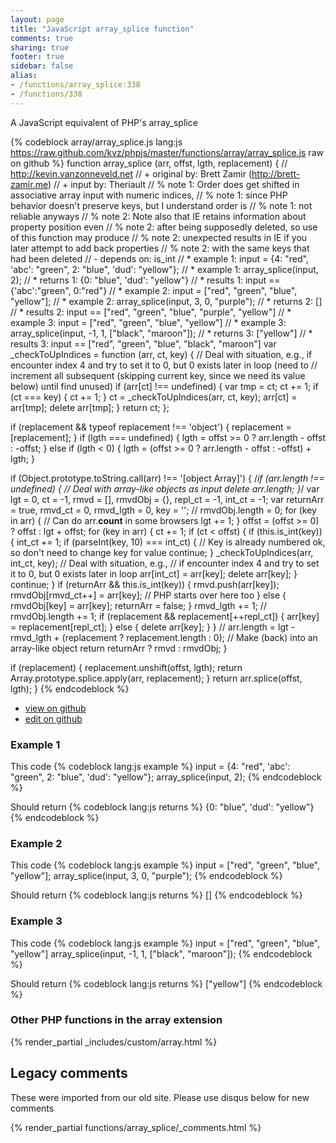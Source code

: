 ```yaml
---
layout: page
title: "JavaScript array_splice function"
comments: true
sharing: true
footer: true
sidebar: false
alias:
- /functions/array_splice:338
- /functions/338
---
```

<!-- Generated by Rakefile:build -->
A JavaScript equivalent of PHP's array_splice

{% codeblock array/array_splice.js lang:js https://raw.github.com/kvz/phpjs/master/functions/array/array_splice.js raw on github %}
function array_splice (arr, offst, lgth, replacement) {
  // http://kevin.vanzonneveld.net
  // +   original by: Brett Zamir (http://brett-zamir.me)
  // +   input by: Theriault
  // %        note 1: Order does get shifted in associative array input with numeric indices,
  // %        note 1: since PHP behavior doesn't preserve keys, but I understand order is
  // %        note 1: not reliable anyways
  // %        note 2: Note also that IE retains information about property position even
  // %        note 2: after being supposedly deleted, so use of this function may produce
  // %        note 2: unexpected results in IE if you later attempt to add back properties
  // %        note 2: with the same keys that had been deleted
  // -    depends on: is_int
  // *     example 1: input = {4: "red", 'abc': "green", 2: "blue", 'dud': "yellow"};
  // *     example 1: array_splice(input, 2);
  // *     returns 1: {0: "blue", 'dud': "yellow"}
  // *     results 1: input == {'abc':"green", 0:"red"}
  // *     example 2: input = ["red", "green", "blue", "yellow"];
  // *     example 2: array_splice(input, 3, 0, "purple");
  // *     returns 2: []
  // *     results 2: input == ["red", "green", "blue", "purple", "yellow"]
  // *     example 3: input = ["red", "green", "blue", "yellow"]
  // *     example 3: array_splice(input, -1, 1, ["black", "maroon"]);
  // *     returns 3: ["yellow"]
  // *     results 3: input == ["red", "green", "blue", "black", "maroon"]
  var _checkToUpIndices = function (arr, ct, key) {
    // Deal with situation, e.g., if encounter index 4 and try to set it to 0, but 0 exists later in loop (need to
    // increment all subsequent (skipping current key, since we need its value below) until find unused)
    if (arr[ct] !== undefined) {
      var tmp = ct;
      ct += 1;
      if (ct === key) {
        ct += 1;
      }
      ct = _checkToUpIndices(arr, ct, key);
      arr[ct] = arr[tmp];
      delete arr[tmp];
    }
    return ct;
  };

  if (replacement && typeof replacement !== 'object') {
    replacement = [replacement];
  }
  if (lgth === undefined) {
    lgth = offst >= 0 ? arr.length - offst : -offst;
  } else if (lgth < 0) {
    lgth = (offst >= 0 ? arr.length - offst : -offst) + lgth;
  }

  if (Object.prototype.toString.call(arr) !== '[object Array]') {
/*if (arr.length !== undefined) { // Deal with array-like objects as input
    delete arr.length;
    }*/
    var lgt = 0,
      ct = -1,
      rmvd = [],
      rmvdObj = {},
      repl_ct = -1,
      int_ct = -1;
    var returnArr = true,
      rmvd_ct = 0,
      rmvd_lgth = 0,
      key = '';
    // rmvdObj.length = 0;
    for (key in arr) { // Can do arr.__count__ in some browsers
      lgt += 1;
    }
    offst = (offst >= 0) ? offst : lgt + offst;
    for (key in arr) {
      ct += 1;
      if (ct < offst) {
        if (this.is_int(key)) {
          int_ct += 1;
          if (parseInt(key, 10) === int_ct) { // Key is already numbered ok, so don't need to change key for value
            continue;
          }
          _checkToUpIndices(arr, int_ct, key); // Deal with situation, e.g.,
          // if encounter index 4 and try to set it to 0, but 0 exists later in loop
          arr[int_ct] = arr[key];
          delete arr[key];
        }
        continue;
      }
      if (returnArr && this.is_int(key)) {
        rmvd.push(arr[key]);
        rmvdObj[rmvd_ct++] = arr[key]; // PHP starts over here too
      } else {
        rmvdObj[key] = arr[key];
        returnArr = false;
      }
      rmvd_lgth += 1;
      // rmvdObj.length += 1;
      if (replacement && replacement[++repl_ct]) {
        arr[key] = replacement[repl_ct];
      } else {
        delete arr[key];
      }
    }
    // arr.length = lgt - rmvd_lgth + (replacement ? replacement.length : 0); // Make (back) into an array-like object
    return returnArr ? rmvd : rmvdObj;
  }

  if (replacement) {
    replacement.unshift(offst, lgth);
    return Array.prototype.splice.apply(arr, replacement);
  }
  return arr.splice(offst, lgth);
}
{% endcodeblock %}

 - [view on github](https://github.com/kvz/phpjs/blob/master/functions/array/array_splice.js)
 - [edit on github](https://github.com/kvz/phpjs/edit/master/functions/array/array_splice.js)

### Example 1
This code
{% codeblock lang:js example %}
input = {4: "red", 'abc': "green", 2: "blue", 'dud': "yellow"};
array_splice(input, 2);
{% endcodeblock %}

Should return
{% codeblock lang:js returns %}
{0: "blue", 'dud': "yellow"}
{% endcodeblock %}

### Example 2
This code
{% codeblock lang:js example %}
input = ["red", "green", "blue", "yellow"];
array_splice(input, 3, 0, "purple");
{% endcodeblock %}

Should return
{% codeblock lang:js returns %}
[]
{% endcodeblock %}

### Example 3
This code
{% codeblock lang:js example %}
input = ["red", "green", "blue", "yellow"]
array_splice(input, -1, 1, ["black", "maroon"]);
{% endcodeblock %}

Should return
{% codeblock lang:js returns %}
["yellow"]
{% endcodeblock %}


### Other PHP functions in the array extension
{% render_partial _includes/custom/array.html %}
## Legacy comments
These were imported from our old site. Please use disqus below for new comments
<div style="overflow-y: scroll; max-height: 500px;">
{% render_partial functions/array_splice/_comments.html %}
</div>
